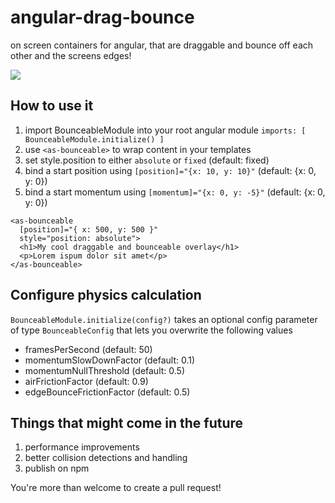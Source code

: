 # angular-drag-bounce
on screen containers for angular, that are draggable and bounce off each other and the screens edges!

<img src="https://media.giphy.com/media/3oKIPqAIpzziVWE1nG/giphy.gif">

## How to use it

1. import BounceableModule into your root angular module `imports: [ BounceableModule.initialize() ]`
2. use `<as-bounceable>` to wrap content in your templates
3. set style.position to either `absolute` or `fixed` (default: fixed)
4. bind a start position using `[position]="{x: 10, y: 10}"` (default: {x: 0, y: 0})
5. bind a start momentum using `[momentum]="{x: 0, y: -5}"` (default: {x: 0, y: 0})

```
<as-bounceable
  [position]="{ x: 500, y: 500 }"
  style="position: absolute">
  <h1>My cool draggable and bounceable overlay</h1>
  <p>Lorem ispum dolor sit amet</p>
</as-bounceable>
```

## Configure physics calculation
`BounceableModule.initialize(config?)` takes an optional config parameter of type `BounceableConfig` that lets you overwrite the following values
- framesPerSecond (default: 50)
- momentumSlowDownFactor (default: 0.1)
- momentumNullThreshold (default: 0.5)
- airFrictionFactor (default: 0.9)
- edgeBounceFrictionFactor (default: 0.5)

## Things that might come in the future
1. performance improvements
2. better collision detections and handling
3. publish on npm

You're more than welcome to create a pull request!
